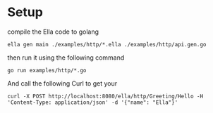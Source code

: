 # Setup

compile the Ella code to golang

```
ella gen main ./examples/http/*.ella ./examples/http/api.gen.go
```

then run it using the following command

```
go run examples/http/*.go
```

And call the following Curl to get your

```
curl -X POST http://localhost:8080/ella/http/Greeting/Hello -H 'Content-Type: application/json' -d '{"name": "Ella"}'
```
